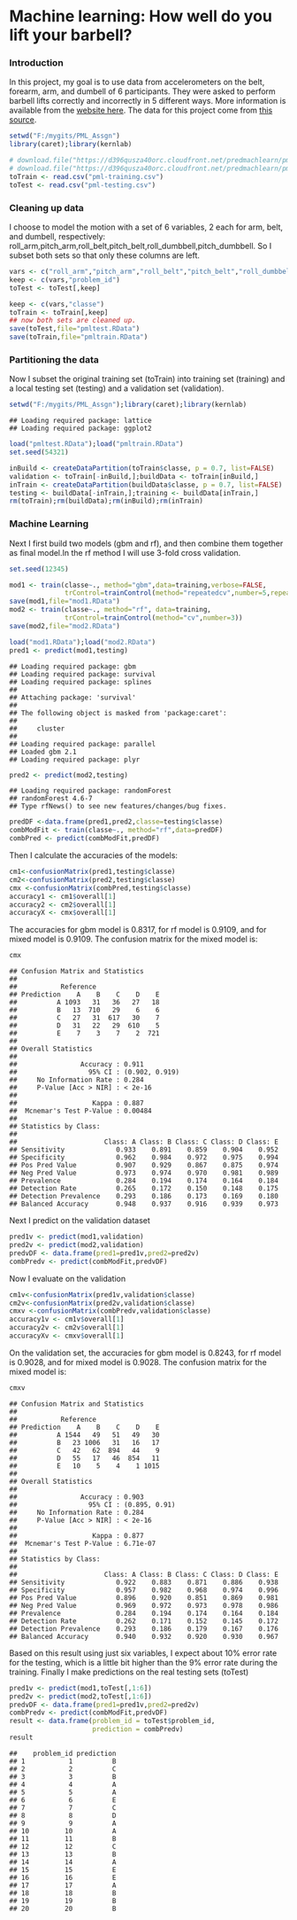 Machine learning: How well do you lift your barbell?
========================================================

### Introduction
In this project, my goal is to use data from accelerometers on the belt, forearm, arm, and dumbell of 6 participants. They were asked to perform barbell lifts correctly and incorrectly in 5 different ways. More information is available from the [website
here](http://groupware.les.inf.puc-rio.br/har). The data for this project come from [this source](http://groupware.les.inf.puc-rio.br/har).


```r
setwd("F:/mygits/PML_Assgn")
library(caret);library(kernlab)

# download.file("https://d396qusza40orc.cloudfront.net/predmachlearn/pml-training.csv","pml-training.csv")
# download.file("https://d396qusza40orc.cloudfront.net/predmachlearn/pml-testing.csv","pml-testing.csv")
toTrain <- read.csv("pml-training.csv")
toTest <- read.csv("pml-testing.csv")
```
### Cleaning up data

I choose to model the motion with a set of 6 variables, 2 each for arm, belt, and dumbell, respectively: roll_arm,pitch_arm,roll_belt,pitch_belt,roll_dumbbell,pitch_dumbbell. So I subset both sets so that only these columns are left.

```r
vars <- c("roll_arm","pitch_arm","roll_belt","pitch_belt","roll_dumbbell","pitch_dumbbell")
keep <- c(vars,"problem_id")
toTest <- toTest[,keep]

keep <- c(vars,"classe")
toTrain <- toTrain[,keep]
## now both sets are cleaned up.
save(toTest,file="pmltest.RData")
save(toTrain,file="pmltrain.RData")
```
### Partitioning the data
Now I subset the original training set (toTrain) into training set (training) and a local testing set (testing) and a validation set (validation). 


```r
setwd("F:/mygits/PML_Assgn");library(caret);library(kernlab)
```

```
## Loading required package: lattice
## Loading required package: ggplot2
```

```r
load("pmltest.RData");load("pmltrain.RData")
set.seed(54321)

inBuild <- createDataPartition(toTrain$classe, p = 0.7, list=FALSE)
validation <- toTrain[-inBuild,];buildData <- toTrain[inBuild,]
inTrain <- createDataPartition(buildData$classe, p = 0.7, list=FALSE)
testing <- buildData[-inTrain,];training <- buildData[inTrain,]
rm(toTrain);rm(buildData);rm(inBuild);rm(inTrain)
```



### Machine Learning
Next I first build two models (gbm and rf), and then combine them together as final model.In the rf method I will use 3-fold cross validation.


```r
set.seed(12345)

mod1 <- train(classe~., method="gbm",data=training,verbose=FALSE,
              trControl=trainControl(method="repeatedcv",number=5,repeats=1))
save(mod1,file="mod1.RData")
mod2 <- train(classe~., method="rf", data=training,
              trControl=trainControl(method="cv",number=3))
save(mod2,file="mod2.RData")
```

```r
load("mod1.RData");load("mod2.RData")
pred1 <- predict(mod1,testing)
```

```
## Loading required package: gbm
## Loading required package: survival
## Loading required package: splines
## 
## Attaching package: 'survival'
## 
## The following object is masked from 'package:caret':
## 
##     cluster
## 
## Loading required package: parallel
## Loaded gbm 2.1
## Loading required package: plyr
```

```r
pred2 <- predict(mod2,testing)
```

```
## Loading required package: randomForest
## randomForest 4.6-7
## Type rfNews() to see new features/changes/bug fixes.
```

```r
predDF <-data.frame(pred1,pred2,classe=testing$classe)
combModFit <- train(classe~., method="rf",data=predDF)
combPred <- predict(combModFit,predDF)
```
Then I calculate the accuracies of the models:

```r
cm1<-confusionMatrix(pred1,testing$classe)
cm2<-confusionMatrix(pred2,testing$classe)
cmx <-confusionMatrix(combPred,testing$classe)
accuracy1 <- cm1$overall[1]
accuracy2 <- cm2$overall[1]
accuracyX <- cmx$overall[1]
```
The accuracies for gbm model is 0.8317, for rf model is 0.9109, and for mixed model is 0.9109. The confusion matrix for the mixed model is:

```r
cmx
```

```
## Confusion Matrix and Statistics
## 
##           Reference
## Prediction    A    B    C    D    E
##          A 1093   31   36   27   18
##          B   13  710   29    6    6
##          C   27   31  617   30    7
##          D   31   22   29  610    5
##          E    7    3    7    2  721
## 
## Overall Statistics
##                                         
##                Accuracy : 0.911         
##                  95% CI : (0.902, 0.919)
##     No Information Rate : 0.284         
##     P-Value [Acc > NIR] : < 2e-16       
##                                         
##                   Kappa : 0.887         
##  Mcnemar's Test P-Value : 0.00484       
## 
## Statistics by Class:
## 
##                      Class: A Class: B Class: C Class: D Class: E
## Sensitivity             0.933    0.891    0.859    0.904    0.952
## Specificity             0.962    0.984    0.972    0.975    0.994
## Pos Pred Value          0.907    0.929    0.867    0.875    0.974
## Neg Pred Value          0.973    0.974    0.970    0.981    0.989
## Prevalence              0.284    0.194    0.174    0.164    0.184
## Detection Rate          0.265    0.172    0.150    0.148    0.175
## Detection Prevalence    0.293    0.186    0.173    0.169    0.180
## Balanced Accuracy       0.948    0.937    0.916    0.939    0.973
```
Next I predict on the validation dataset

```r
pred1v <- predict(mod1,validation)
pred2v <- predict(mod2,validation)
predvDF <- data.frame(pred1=pred1v,pred2=pred2v)
combPredv <- predict(combModFit,predvDF)
```
Now I evaluate on the validation

```r
cm1v<-confusionMatrix(pred1v,validation$classe)
cm2v<-confusionMatrix(pred2v,validation$classe)
cmxv <-confusionMatrix(combPredv,validation$classe)
accuracy1v <- cm1v$overall[1]
accuracy2v <- cm2v$overall[1]
accuracyXv <- cmxv$overall[1]
```
On the validation set, the accuracies for gbm model is 0.8243, for rf model is 0.9028, and for mixed model is 0.9028. The confusion matrix for the mixed model is:

```r
cmxv
```

```
## Confusion Matrix and Statistics
## 
##           Reference
## Prediction    A    B    C    D    E
##          A 1544   49   51   49   30
##          B   23 1006   31   16   17
##          C   42   62  894   44    9
##          D   55   17   46  854   11
##          E   10    5    4    1 1015
## 
## Overall Statistics
##                                        
##                Accuracy : 0.903        
##                  95% CI : (0.895, 0.91)
##     No Information Rate : 0.284        
##     P-Value [Acc > NIR] : < 2e-16      
##                                        
##                   Kappa : 0.877        
##  Mcnemar's Test P-Value : 6.71e-07     
## 
## Statistics by Class:
## 
##                      Class: A Class: B Class: C Class: D Class: E
## Sensitivity             0.922    0.883    0.871    0.886    0.938
## Specificity             0.957    0.982    0.968    0.974    0.996
## Pos Pred Value          0.896    0.920    0.851    0.869    0.981
## Neg Pred Value          0.969    0.972    0.973    0.978    0.986
## Prevalence              0.284    0.194    0.174    0.164    0.184
## Detection Rate          0.262    0.171    0.152    0.145    0.172
## Detection Prevalence    0.293    0.186    0.179    0.167    0.176
## Balanced Accuracy       0.940    0.932    0.920    0.930    0.967
```
Based on this result using just six variables, I expect about 10% error rate for the testing, which is a little bit higher than the 9% error rate during the training.
Finally I make predictions on the real testing sets (toTest)

```r
pred1v <- predict(mod1,toTest[,1:6])
pred2v <- predict(mod2,toTest[,1:6])
predvDF <- data.frame(pred1=pred1v,pred2=pred2v)
combPredv <- predict(combModFit,predvDF)
result <- data.frame(problem_id = toTest$problem_id,
                     prediction = combPredv)
result
```

```
##    problem_id prediction
## 1           1          B
## 2           2          C
## 3           3          B
## 4           4          A
## 5           5          A
## 6           6          E
## 7           7          C
## 8           8          D
## 9           9          A
## 10         10          A
## 11         11          B
## 12         12          C
## 13         13          B
## 14         14          A
## 15         15          E
## 16         16          E
## 17         17          A
## 18         18          B
## 19         19          B
## 20         20          B
```




